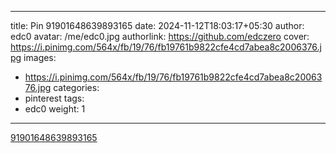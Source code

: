 
---
title: Pin 91901648639893165
date: 2024-11-12T18:03:17+05:30
author: edc0
avatar: /me/edc0.jpg
authorlink: https://github.com/edczero
cover: https://i.pinimg.com/564x/fb/19/76/fb19761b9822cfe4cd7abea8c2006376.jpg
images:
   - https://i.pinimg.com/564x/fb/19/76/fb19761b9822cfe4cd7abea8c2006376.jpg
categories:
  - pinterest
tags:
  - edc0
weight: 1
---

<!--more-->

[91901648639893165](https://in.pinterest.com/pin/91901648639893165/)

	